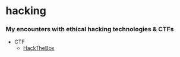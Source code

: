 # hacking

### My encounters with ethical hacking technologies &amp; CTFs

* CTF
    * [HackTheBox](/ctf/htb)